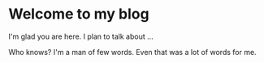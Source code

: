 # Welcome to my blog

I'm glad you are here. I plan to talk about ...
 
Who knows? I'm a man of few words. Even that was a lot of words for me.
